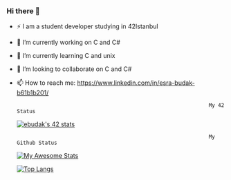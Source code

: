 ### Hi there 👋

- ⚡ I am a student developer studying in 42Istanbul
- 🔭 I’m currently working on C and C#
- 🌱 I’m currently learning  C and unix
- 👯 I’m looking to collaborate on C and C#
- 📫 How to reach me: https://www.linkedin.com/in/esra-budak-b61b1b201/

                                                                    My 42 Status 

     [![ebudak's 42 stats](https://badge42.vercel.app/api/v2/cl40izrfs003609iaoqmzmhx2/stats?cursusId=21&coalitionId=207)](https://github.com/JaeSeoKim/badge42)

                                                                    My Github Status

     [![My Awesome Stats](https://awesome-github-stats.azurewebsites.net/user-stats/esrabudakk?cardType=octocat&theme=react)](https://git.io/awesome-stats-card)


     [![Top Langs](https://github-readme-stats.vercel.app/api/top-langs/?username=esrabudakk&layout=compact&theme=react)](https://github.com/esrabudakk/github-readme-stats)
